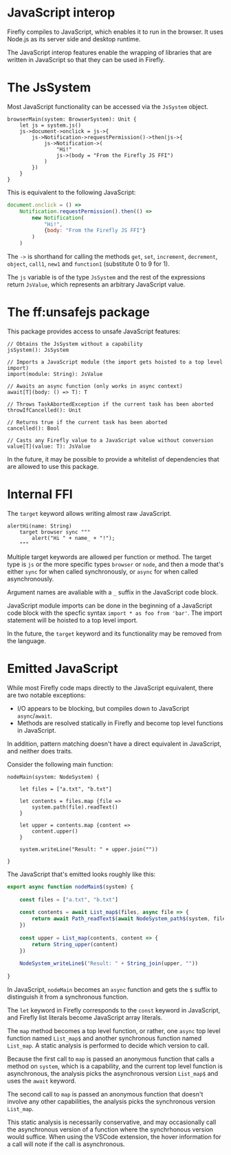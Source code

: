 # JavaScript interop

Firefly compiles to JavaScript, which enables it to run in the browser.
It uses Node.js as its server side and desktop runtime.

The JavaScript interop features enable the wrapping of libraries that are written in JavaScript so that they can be used in Firefly.


# The JsSystem

Most JavaScript functionality can be accessed via the `JsSystem` object.

```firefly
browserMain(system: BrowserSystem): Unit {
    let js = system.js()
    js->document->onclick = js->{
        js->Notification->requestPermission()->then(js->{
            js->Notification->(
                "Hi!"
                js->(body = "From the Firefly JS FFI")
            )
        })
    }
}
```

This is equivalent to the following JavaScript:

```js
document.onclick = () =>
    Notification.requestPermission().then(() =>
        new Notification(
            "Hi!",
            {body: "From the Firefly JS FFI"}
        )
    )
```

The `->` is shorthand for calling the methods `get`, `set`, `increment`, `decrement`, `object`, `call1`, `new1` and `function1` (substitute 0 to 9 for 1).

The `js` variable is of the type `JsSystem` and the rest of the expressions return `JsValue`, which represents an arbitrary JavaScript value.


# The ff:unsafejs package

This package provides access to unsafe JavaScript features:

```firefly
// Obtains the JsSystem without a capability
jsSystem(): JsSystem

// Imports a JavaScript module (the import gets hoisted to a top level import)
import(module: String): JsValue

// Awaits an async function (only works in async context)
await[T](body: () => T): T

// Throws TaskAbortedException if the current task has been aborted
throwIfCancelled(): Unit

// Returns true if the current task has been aborted
cancelled(): Bool

// Casts any Firefly value to a JavaScript value without conversion
value[T](value: T): JsValue
```

In the future, it may be possible to provide a whitelist of dependencies that are allowed to use this package.


# Internal FFI

The `target` keyword allows writing almost raw JavaScript.

```firefly
alertHi(name: String)
    target browser sync """
        alert("Hi " + name_ + "!");
    """
```

Multiple target keywords are allowed per function or method. 
The target type is `js` or the more specific types `browser` or `node`, and then a mode that's either `sync` for when called synchronously, or `async` for when called asynchronously.

Argument names are avaliable with a `_` suffix in the JavaScript code block.

JavaScript module imports can be done in the beginning of a JavaScript code block with the specfic syntax `import * as foo from 'bar'`. The import statement will be hoisted to a top level import.

In the future, the `target` keyword and its functionality may be removed from the language.


# Emitted JavaScript

While most Firefly code maps directly to the JavaScript equivalent, there are two notable exceptions:

 * I/O appears to be blocking, but compiles down to JavaScript `async`/`await`.
 * Methods are resolved statically in Firefly and become top level functions in JavaScript.

In addition, pattern matching doesn't have a direct equivalent in JavaScript, and neither does traits.

Consider the following main function:

```firefly
nodeMain(system: NodeSystem) {
    
    let files = ["a.txt", "b.txt"]
    
    let contents = files.map {file =>
        system.path(file).readText()
    }
    
    let upper = contents.map {content =>
        content.upper()
    }
    
    system.writeLine("Result: " + upper.join(""))
    
}
```

The JavaScript that's emitted looks roughly like this:

```js
export async function nodeMain$(system) {
    
    const files = ["a.txt", "b.txt"]
    
    const contents = await List_map$(files, async file => {
        return await Path_readText$(await NodeSystem_path$(system, file))
    })
    
    const upper = List_map(contents, content => {
        return String_upper(content)
    })
    
    NodeSystem_writeLine$("Result: " + String_join(upper, ""))
    
}
```

In JavaScript, `nodeMain` becomes an `async` function and gets the `$` suffix to distinguish it from a synchronous function.

The `let` keyword in Firefly corresponds to the `const` keyword in JavaScript, and Firefly list literals become JavaScript array literals.

The `map` method becomes a top level function, or rather, one `async` top level function named `List_map$` and another synchronous function named `List_map`.
A static analysis is performed to decide which version to call.

Because the first call to `map` is passed an anonymous function that calls a method on `system`, which is a capability, and the current top level function is asynchronous,
the analysis picks the asynchronous version `List_map$` and uses the `await` keyword.

The second call to `map` is passed an anonymous function that doesn't involve any other capabilities, the analysis picks the synchronous version `List_map`.

This static analysis is necessarily conservative, and may occasionally call the asynchronous version of a function where the synchrhonous version would suffice.
When using the VSCode extension, the hover information for a call will note if the call is asynchronous.


